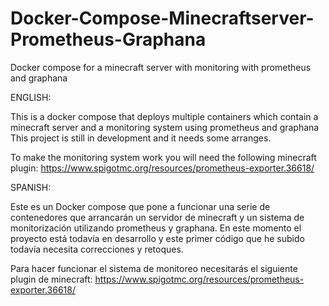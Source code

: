 # Docker-Compose-Minecraftserver-Prometheus-Graphana
Docker compose for a minecraft server with monitoring with prometheus and graphana

ENGLISH:

This is a docker compose that deploys multiple containers which contain a minecraft server and a monitoring system using prometheus and graphana
This project is still in development and it needs some arranges.

To make the monitoring system work you will need the following minecraft plugin: https://www.spigotmc.org/resources/prometheus-exporter.36618/

SPANISH:

Este es un Docker compose que pone a funcionar una serie de contenedores que arrancarán un servidor de minecraft y un sistema de monitorización utilizando prometheus y graphana.
En este momento el proyecto está todavía en desarrollo y este primer código que he subido todavía necesita correcciones y retoques.

Para hacer funcionar el sistema de monitoreo necesitarás el siguiente plugin de minecraft: https://www.spigotmc.org/resources/prometheus-exporter.36618/

